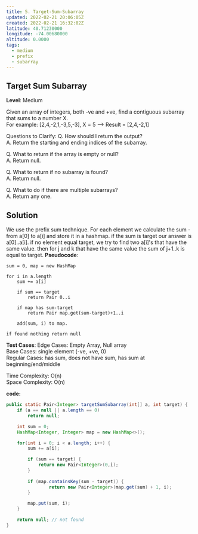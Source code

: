 ```yaml
---
title: 5. Target-Sum-Subarray
updated: 2022-02-21 20:06:05Z
created: 2022-02-21 16:32:02Z
latitude: 40.71230000
longitude: -74.00680000
altitude: 0.0000
tags:
  - medium
  - prefix
  - subarray
---
```


## Target Sum Subarray

**Level**:  Medium

Given an array of integers, both -ve and +ve, find a contiguous subarray that sums to a number X.  
For example: [2,4,-2,1,-3,5,-3], X = 5 --> Result = [2,4,-2,1]  

Questions to Clarify:
Q. How should I return the output?  
A. Return the starting and ending indices of the subarray.  

Q. What to return if the array is empty or null?  
A. Return null.  

Q. What to return if no subarray is found?  
A. Return null.  

Q. What to do if there are multiple subarrays?  
A. Return any one.  


## Solution
We use the prefix sum technique. For each element we calculate the sum - from a[0] to a[i] and store it in a hashmap. if the sum is target our answer is a[0]..a[i].
if no element equal target, we try to find two a[i]'s that have the same value. then for j and k that have the same value the sum of j+1..k is equal to target.
**Pseudocode**:
```
sum = 0, map = new HashMap

for i in a.length   
    sum += a[i]

    if sum == target
        return Pair 0..i

    if map has sum-target
        return Pair map.get(sum-target)+1..i

    add(sum, i) to map.

if found nothing return null
```

**Test Cases**:
Edge Cases: Empty Array, Null array  
Base Cases: single element (-ve, +ve, 0)  
Regular Cases: has sum, does not have sum, has sum at beginning/end/middle  

Time Complexity: O(n)  
Space Complexity: O(n)  

**code:**
```java
public static Pair<Integer> targetSumSubarray(int[] a, int target) {
    if (a == null || a.length == 0)
        return null;

    int sum = 0;
    HashMap<Integer, Integer> map = new HashMap<>();

    for(int i = 0; i < a.length; i++) {
        sum += a[i];

        if (sum == target) {
            return new Pair<Integer>(0,i);
        }
        
        if (map.containsKey(sum - target)) {
                return new Pair<Integer>(map.get(sum) + 1, i);
        }

        map.put(sum, i);
    }

    return null; // not found
}
```

